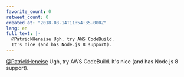 ```yaml
---
favorite_count: 0
retweet_count: 0
created_at: "2018-08-14T11:54:35.000Z"
lang: en
full_text: |-
  @PatrickHeneise Ugh, try AWS CodeBuild.
  It's nice (and has Node.js 8 support).
---
```


[@PatrickHeneise](https://twitter.com/PatrickHeneise) Ugh, try AWS CodeBuild.
It's nice (and has Node.js 8 support).
